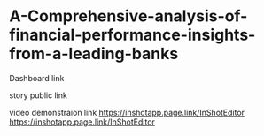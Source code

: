 # A-Comprehensive-analysis-of-financial-performance-insights-from-a-leading-banks


Dashboard link


story public link

video demonstraion link https://inshotapp.page.link/InShotEditor
                        https://inshotapp.page.link/InShotEditor
